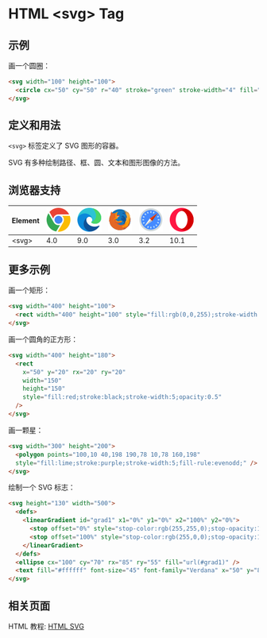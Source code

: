 HTML \<svg> Tag
===

## 示例

画一个圆圈：

```html idoc:preview:iframe
<svg width="100" height="100">
  <circle cx="50" cy="50" r="40" stroke="green" stroke-width="4" fill="yellow" />
</svg>
```
<!--rehype:style=height: 130px;-->

## 定义和用法

`<svg>` 标签定义了 SVG 图形的容器。

SVG 有多种绘制路径、框、圆、文本和图形图像的方法。

## 浏览器支持

| Element | ![chrome][1] | ![edge][2] | ![firefox][3] | ![safari][4] | ![opera][5] |
| ------- | --- | --- | --- | --- | --- |
| \<svg>  | 4.0 | 9.0 | 3.0 | 3.2 | 10.1 |

## 更多示例

画一个矩形：

```html idoc:preview:iframe
<svg width="400" height="100">
  <rect width="400" height="100" style="fill:rgb(0,0,255);stroke-width:10;stroke:rgb(0,0,0)" />
</svg>
```
<!--rehype:style=height: 130px;-->

画一个圆角的正方形：

```html idoc:preview:iframe
<svg width="400" height="180">
  <rect
    x="50" y="20" rx="20" ry="20"
    width="150"
    height="150"
    style="fill:red;stroke:black;stroke-width:5;opacity:0.5"
  />
</svg>
```

画一颗星：

```html idoc:preview:iframe
<svg width="300" height="200">
  <polygon points="100,10 40,198 190,78 10,78 160,198"
  style="fill:lime;stroke:purple;stroke-width:5;fill-rule:evenodd;" />
</svg>
```
<!--rehype:style=height: 230px;-->

绘制一个 SVG 标志：

```html idoc:preview:iframe
<svg height="130" width="500">
  <defs>
    <linearGradient id="grad1" x1="0%" y1="0%" x2="100%" y2="0%">
      <stop offset="0%" style="stop-color:rgb(255,255,0);stop-opacity:1" />
      <stop offset="100%" style="stop-color:rgb(255,0,0);stop-opacity:1" />
    </linearGradient>
  </defs>
  <ellipse cx="100" cy="70" rx="85" ry="55" fill="url(#grad1)" />
  <text fill="#ffffff" font-size="45" font-family="Verdana" x="50" y="86">SVG</text>
</svg>
```

## 相关页面

HTML 教程: [HTML SVG](../tutorial/svg.md)


[1]: ../assets/chrome.svg
[2]: ../assets/edge.svg
[3]: ../assets/firefox.svg
[4]: ../assets/safari.svg
[5]: ../assets/opera.svg